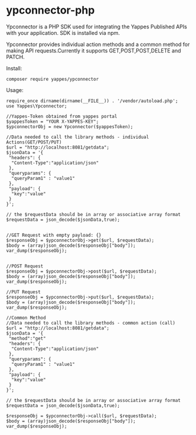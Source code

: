 # ypconnector-php
Ypconnector is a PHP SDK used for integrating the Yappes Published APIs with your application. SDK is installed via npm. 

Ypconnector provides individual action methods and a common method for making API requests.Currently it supports GET,POST,POST,DELETE and PATCH.


Install:
```
composer require yappes/ypconnector
```
Usage:
```
require_once dirname(dirname(__FILE__)) . '/vendor/autoload.php';
use Yappes\Ypconnector;

//Yappes-Token obtained from yappes portal
$yappesToken = "YOUR X-YAPPES-KEY";
$ypconnectorObj = new Ypconnector($yappesToken);

//Data needed to call the library methods - individual Actions(GET/POST/PUT)
$url = "http://localhost:8081/getdata";
$jsonData = '{
 "headers": {
  "Content-Type":"application/json"
 },
 "queryparams": {
  "queryParam1" : "value1"
 },
 "payload": {
  "key":"value"
 }
}';

// the $requestData should be in array or associative array format
$requestData = json_decode($jsonData,true);


//GET Request with empty payload: {}
$responseObj = $ypconnectorObj->get($url, $requestData);
$body = (array)json_decode($responseObj["body"]);
var_dump($responseObj);


//POST Request
$responseObj = $ypconnectorObj->post($url, $requestData);
$body = (array)json_decode($responseObj["body"]);
var_dump($responseObj);

//PUT Request
$responseObj = $ypconnectorObj->put($url, $requestData);
$body = (array)json_decode($responseObj["body"]);
var_dump($responseObj);

//Common Method
//Data needed to call the library methods - common action (call)
$url = "http://localhost:8081/getdata";
$jsonData = '{
 "method":"get"
 "headers": {
  "Content-Type":"application/json"
 },
 "queryparams": {
  "queryParam1" : "value1"
 },
 "payload": {
  "key":"value"
 }
}';

// the $requestData should be in array or associative array format
$requestData = json_decode($jsonData,true);

$responseObj = $ypconnectorObj->call($url, $requestData);
$body = (array)json_decode($responseObj["body"]);
var_dump($responseObj);
```

